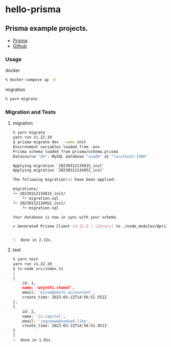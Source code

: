 # hello-prisma

## Prisma example projects.

- [Prisma](https://www.prisma.io/)
- [Github](https://github.com/prisma/prisma)

### Usage

docker

```zsh
% docker-compose up -d
```

migration

```zsh
% yarn migrate
```

### Migration and Tests

1. migration

   ```zsh
   % yarn migrate
   yarn run v1.22.19
   $ prisma migrate dev --name init
   Environment variables loaded from .env
   Prisma schema loaded from prisma/schema.prisma
   Datasource "db": MySQL database "unadb" at "localhost:3306"

   Applying migration `20230312134815_init`
   Applying migration `20230312134952_init`

   The following migration(s) have been applied:

   migrations/
   └─ 20230312134815_init/
       └─ migration.sql
   └─ 20230312134952_init/
       └─ migration.sql

   Your database is now in sync with your schema.

   ✔ Generated Prisma Client (4.11.0 | library) to ./node_modules/@prisma/client in 84ms


   ✨  Done in 2.32s.
   ```

1. test

   ```zsh
   % yarn test
   yarn run v1.22.19
   $ ts-node src/index.ts
   [
   {
       id: 1,
       name: 'wojotfi.chanel',
       email: 'kivve@okofo.accountant',
       create_time: 2023-03-12T14:56:51.551Z
   },
   {
       id: 2,
       name: 'is.capital',
       email: 'jegcowwo@sedoad.like',
       create_time: 2023-03-12T14:56:51.951Z
   }
   ]
   ✨  Done in 1.91s.
   ```
